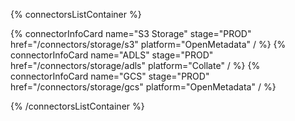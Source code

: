 {% connectorsListContainer %}

{% connectorInfoCard name="S3 Storage" stage="PROD" href="/connectors/storage/s3" platform="OpenMetadata" / %}
{% connectorInfoCard name="ADLS" stage="PROD" href="/connectors/storage/adls" platform="Collate" / %}
{% connectorInfoCard name="GCS" stage="PROD" href="/connectors/storage/gcs" platform="OpenMetadata" / %}

{% /connectorsListContainer %}